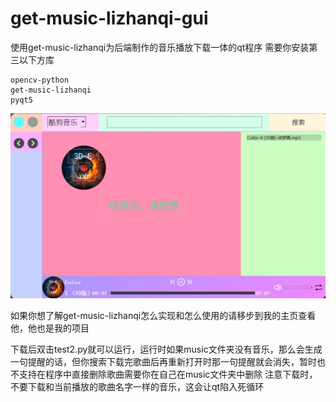 # get-music-lizhanqi-gui
使用get-music-lizhanqi为后端制作的音乐播放下载一体的qt程序
需要你安装第三以下方库
```
opencv-python
get-music-lizhanqi
pyqt5
```
![测试图片](./test_img.jpg)

如果你想了解get-music-lizhanqi怎么实现和怎么使用的请移步到我的主页查看他，他也是我的项目

下载后双击test2.py就可以运行，运行时如果music文件夹没有音乐，那么会生成一句提醒的话，但你搜索下载完歌曲后再重新打开时那一句提醒就会消失，暂时也不支持在程序中直接删除歌曲需要你在自己在music文件夹中删除
注意下载时，不要下载和当前播放的歌曲名字一样的音乐，这会让qt陷入死循环
